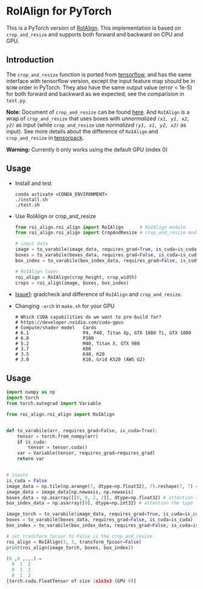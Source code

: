 # RoIAlign for PyTorch
This is a PyTorch version of [RoIAlign](https://arxiv.org/abs/1703.06870).
This implementation is based on `crop_and_resize`
and supports both forward and backward on CPU and GPU.


## Introduction
The `crop_and_resize` function is ported from [tensorflow](https://www.tensorflow.org/api_docs/python/tf/image/crop_and_resize),
and has the same interface with tensorflow version, except the input feature map
should be in `NCHW` order in PyTorch.
They also have the same output value (error < 1e-5) for both forward and backward as we expected,
see the comparision in `test.py`.

**Note:**
Document of `crop_and_resize` can be found [here](https://www.tensorflow.org/api_docs/python/tf/image/crop_and_resize).
And `RoIAlign` is a wrap of `crop_and_resize`
that uses boxes with *unnormalized `(x1, y1, x2, y2)`* as input
(while `crop_and_resize` use *normalized `(y1, x1, y2, x2)`* as input).
See more details about the difference of
 `RoIAlign` and `crop_and_resize` in [tensorpack](https://github.com/ppwwyyxx/tensorpack/blob/6d5ba6a970710eaaa14b89d24aace179eb8ee1af/examples/FasterRCNN/model.py#L301).

**Warning:**
Currently it only works using the default GPU (index 0)

## Usage
+ Install and test
    ```
    conda activate <CONDA_ENVIRONMENT>
    ./install.sh
    ./test.sh
    ```

+ Use RoIAlign or crop_and_resize
    ```python
    from roi_align.roi_align import RoIAlign      # RoIAlign module
    from roi_align.roi_align import CropAndResize # crop_and_resize module

    # input data
    image = to_varabile(image_data, requires_grad=True, is_cuda=is_cuda)
    boxes = to_varabile(boxes_data, requires_grad=False, is_cuda=is_cuda)
    box_index = to_varabile(box_index_data, requires_grad=False, is_cuda=is_cuda)

    # RoIAlign layer
    roi_align = RoIAlign(crop_height, crop_width)
    crops = roi_align(image, boxes, box_index)
    ```

+ [Issue1](https://github.com/longcw/RoIAlign.pytorch/issues/1): gradcheck
    and difference of `RoIAlign` and `crop_and_resize`.

+ Changing `-arch` in `make.sh` for your GPU
    ```
    # Which CUDA capabilities do we want to pre-build for?
    # https://developer.nvidia.com/cuda-gpus
    # Compute/shader model   Cards
    # 6.1                    P4, P40, Titan Xp, GTX 1080 Ti, GTX 1080
    # 6.0                    P100
    # 5.2                    M40, Titan X, GTX 980
    # 3.7                    K80
    # 3.5                    K40, K20
    # 3.0                    K10, Grid K520 (AWS G2)
    ```
## Usage
```python
import numpy as np
import torch
from torch.autograd import Variable

from roi_align.roi_align import RoIAlign


def to_varabile(arr, requires_grad=False, is_cuda=True):
    tensor = torch.from_numpy(arr)
    if is_cuda:
        tensor = tensor.cuda()
    var = Variable(tensor, requires_grad=requires_grad)
    return var


# inputs
is_cuda = False
image_data = np.tile(np.arange(7, dtype=np.float32), 7).reshape(7, 7) # attention the type
image_data = image_data[np.newaxis, np.newaxis]
boxes_data = np.asarray([[0, 0, 2, 2]], dtype=np.float32) # attention the type
box_index_data = np.asarray([0], dtype=np.int32) # attention the type

image_torch = to_varabile(image_data, requires_grad=True, is_cuda=is_cuda)
boxes = to_varabile(boxes_data, requires_grad=False, is_cuda=is_cuda)
box_index = to_varabile(box_index_data, requires_grad=False, is_cuda=is_cuda)

# set transform_fpcoor to False is the crop_and_resize
roi_align = RoIAlign(3, 3, transform_fpcoor=False)
print(roi_align(image_torch, boxes, box_index))
```
```python
(0 ,0 ,.,.) = 
  0  1  2
  0  1  2
  0  1  2
[torch.cuda.FloatTensor of size 1x1x3x3 (GPU 0)]
```
